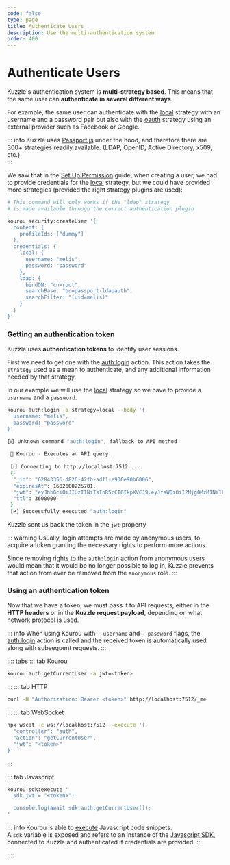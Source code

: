 ```yaml
---
code: false
type: page
title: Authenticate Users
description: Use the multi-authentication system
order: 400
---
```


# Authenticate Users

Kuzzle's authentication system is **multi-strategy based**. This means that the same user can **authenticate in several different ways**.

For example, the same user can authenticate with the [local](/core/2/some-link) strategy with an username and a password pair but also with the [oauth](/core/2/some-link) strategy using an external provider such as Facebook or Google.

::: info
Kuzzle uses [Passport.js](http://www.passportjs.org/packages/) under the hood, and therefore there are 300+ strategies readily available. (LDAP, OpenID, Active Directory, x509, etc.)  
:::

We saw that in the [Set Up Permission](/core/2/guides/getting-started/3-set-up-permissions) guide, when creating a user, we had to provide credentials for the [local](/core/2/some-link) strategy, but we could have provided more strategies (provided the right strategy plugins are used):

```bash
# This command will only works if the "ldap" strategy 
# is made available through the correct authentication plugin

kourou security:createUser '{
  content: {
    profileIds: ["dummy"]
  },
  credentials: {
    local: {
      username: "melis",
      password: "password"
    },
    ldap: {
      bindDN: "cn=root",
      searchBase: "ou=passport-ldapauth",
      searchFilter: "(uid=melis)"
    }
  }
}'
```

### Getting an authentication token

Kuzzle uses **authentication tokens** to identify user sessions.  

First we need to get one with the [auth:login](/core/2/api/controllers/auth/login) action. This action takes the `strategy` used as a mean to authenticate, and any additional information needed by that strategy.

In our example we will use the [local](/core/2/some-link) strategy so we have to provide a `username` and a `password`:

```bash
kourou auth:login -a strategy=local --body '{
  username: "melis",
  password: "password"
}'

[ℹ] Unknown command "auth:login", fallback to API method
 
 🚀 Kourou - Executes an API query.
 
 [ℹ] Connecting to http://localhost:7512 ...
 {
  "_id": "62843356-d826-42fb-adf1-e930e90b6006",
  "expiresAt": 1602600225701,
  "jwt": "eyJhbGciOiJIUzI1NiIsInR5cCI6IkpXVCJ9.eyJfaWQiOiI2Mjg0MzM1Ni1kODI2LTQyZmItYWRmMS1lOTMwZTkwYjYwMDYiLCJpYXQiOjE2MDI1OTY2MjUsImV4cCI6MTYwMjYwMDIyNX0.0HZF_AhyTzPCRxdaMbT6hlwLflYG4emmLlTD6YV_Nmo",
  "ttl": 3600000
 }
 [✔] Successfully executed "auth:login"
```

Kuzzle sent us back the token in the `jwt` property

::: warning
Usually, login attempts are made by anonymous users, to acquire a token granting the necessary rights to perform more actions.

Since removing rights to the `auth:login` action from anonymous users would mean that it would be no longer possible to log in, Kuzzle prevents that action from ever be removed from the `anonymous` role.
:::

### Using an authentication token

Now that we have a token, we must pass it to API requests, either in the **HTTP headers** or in the **Kuzzle request payload**, depending on what network protocol is used.

::: info
When using Kourou with `--username` and `--password` flags, the [auth:login](/core/2/api/controllers/auth/login) action is called and the received token is automatically used along with subsequent requests.
:::

:::: tabs
::: tab Kourou

```bash
kourou auth:getCurrentUser -a jwt=<token>
```

:::
::: tab HTTP

``` bash
curl -H "Authorization: Bearer <token>" http://localhost:7512/_me
```

:::
::: tab WebSocket

```bash
npx wscat -c ws://localhost:7512 --execute '{
  "controller": "auth",
  "action": "getCurrentUser",
  "jwt": "<token>"
}'
```

:::

::: tab Javascript

```bash
kourou sdk:execute '
  sdk.jwt = "<token>";

  console.log(await sdk.auth.getCurrentUser());
'
```

::: info
Kourou is able to [execute](/core/2/api/kourou/commands/sdk/execute) Javascript code snippets.  
A `sdk` variable is exposed and refers to an instance of the [Javascript SDK](/sdk/js/7), connected to Kuzzle and authenticated if credentials are provided.
::: 

::::

<GuidesLinks 
  :prev="{ text: 'Set up Permissions', url: '/core/2/guides/getting-started/3-set-up-permissions' }" 
  :next="{ text: 'Subscribe to Realtime Notifications', url: '/core/2/guides/getting-started/5-subscribe-realtime-notifications/' }" 
/>

